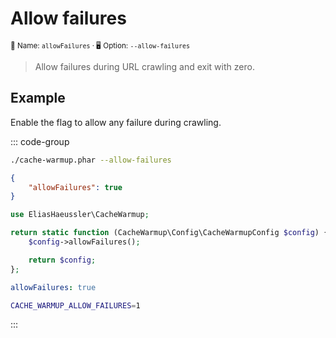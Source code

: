 # Allow failures <Badge type="tip" text="0.7.10+" />

<small>📝&nbsp;Name: `allowFailures` &middot; 🖥️&nbsp;Option: `--allow-failures`</small>

> Allow failures during URL crawling and exit with zero.

## Example

Enable the flag to allow any failure during crawling.

::: code-group

```bash [CLI]
./cache-warmup.phar --allow-failures
```

```json [JSON]
{
    "allowFailures": true
}
```

```php [PHP]
use EliasHaeussler\CacheWarmup;

return static function (CacheWarmup\Config\CacheWarmupConfig $config) {
    $config->allowFailures();

    return $config;
};
```

```yaml [YAML]
allowFailures: true
```

```bash [.env]
CACHE_WARMUP_ALLOW_FAILURES=1
```

:::

